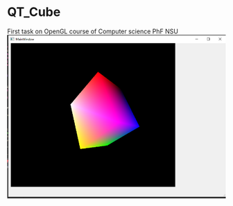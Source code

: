 # QT_Cube
First task on OpenGL course of Computer science PhF NSU 
<img src="progscreen.PNG" alt="How it's look like">
